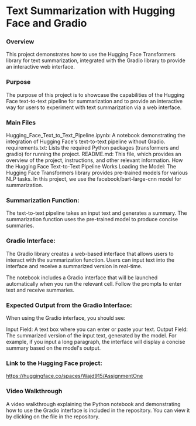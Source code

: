 # Text Summarization with Hugging Face and Gradio

### Overview
This project demonstrates how to use the Hugging Face Transformers library for text summarization, integrated with the Gradio library to provide an interactive web interface.

### Purpose
The purpose of this project is to showcase the capabilities of the Hugging Face text-to-text pipeline for summarization and to provide an interactive way for users to experiment with text summarization via a web interface. 

### Main Files
Hugging_Face_Text_to_Text_Pipeline.ipynb: A notebook demonstrating the integration of Hugging Face's text-to-text pipeline without Gradio. 
requirements.txt: Lists the required Python packages (transformers and gradio) for running the project.
README.md: This file, which provides an overview of the project, instructions, and other relevant information.
How the Hugging Face Text-to-Text Pipeline Works
Loading the Model: The Hugging Face Transformers library provides pre-trained models for various NLP tasks. In this project, we use the facebook/bart-large-cnn model for summarization.

### Summarization Function: 

The text-to-text pipeline takes an input text and generates a summary. The summarization function uses the pre-trained model to produce concise summaries.

### Gradio Interface: 
The Gradio library creates a web-based interface that allows users to interact with the summarization function. Users can input text into the interface and receive a summarized version in real-time.


The notebook includes a Gradio interface that will be launched automatically when you run the relevant cell. Follow the prompts to enter text and receive summaries.

### Expected Output from the Gradio Interface:

When using the Gradio interface, you should see:

Input Field: A text box where you can enter or paste your text.
Output Field: The summarized version of the input text, generated by the model.
For example, if you input a long paragraph, the interface will display a concise summary based on the model's output.

### Link to the Hugging Face project:

https://huggingface.co/spaces/Wajd915/AssignmentOne

### Video Walkthrough
A video walkthrough explaining the Python notebook and demonstrating how to use the Gradio interface is included in the repository. You can view it by clicking on the file in the repository.





